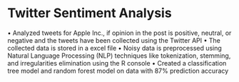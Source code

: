 # Twitter Sentiment Analysis
• Analyzed tweets for Apple Inc., if opinion in the post is positive, neutral, or negative and the tweets have been collected using the Twitter API
• The collected data is stored in a excel file
• Noisy data is preprocessed using Natural Language Processing (NLP) techniques like tokenization, stemming, and irregularities elimination using the R console
• Created a classification tree model and random forest model on data with 87% prediction accuracy
